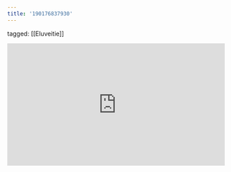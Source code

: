 ```yaml
---
title: '190176837930'
---
```

tagged: [[Eluveitie]]
<iframe allow="accelerometer; autoplay; clipboard-write; encrypted-media; gyroscope; picture-in-picture" allowfullscreen="" frameborder="0" height="281" id="youtube_iframe" src="https://www.youtube.com/embed/jMKykGYsmFY?feature=oembed&amp;enablejsapi=1&amp;origin=https://safe.txmblr.com&amp;wmode=opaque" width="500"></iframe>